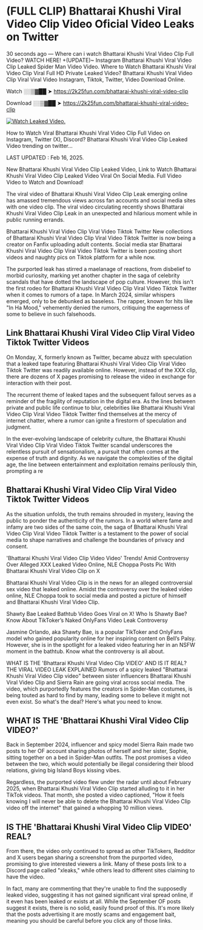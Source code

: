 # (FULL CLIP) Bhattarai Khushi Viral Video Clip Video Oficial Video Leaks on Twitter

30 seconds ago — Where can i watch Bhattarai Khushi Viral Video Clip Full Video? WATCH HERE! +(UPDATE)~ Instagram Bhattarai Khushi Viral Video Clip Leaked Spider Man Video Video. Where to Watch Bhattarai Khushi Viral Video Clip Viral Full HD Private Leaked Video? Bhattarai Khushi Viral Video Clip Viral Viral Video Instagram, Tiktok, Twitter, Video Download Online.

Watch ░░▒▓██ ➤ https://2k25fun.com/bhattarai-khushi-viral-video-clip

Download ░░▒▓██ ➤ https://2k25fun.com/bhattarai-khushi-viral-video-clip

[![Watch Leaked Video.](https://miro.medium.com/v2/resize:fit:828/format:webp/1*cilzJN44JGOrTw9NJCrNHA.gif "Watch Leaked Video")](https://2k25fun.com/bhattarai-khushi-viral-video-clip)

How to Watch Viral Bhattarai Khushi Viral Video Clip Full Video on Instagram, Twitter (X), Discord? Bhattarai Khushi Viral Video Clip Leaked Video trending on twitter...

LAST UPDATED : Feb 16, 2025.

New Bhattarai Khushi Viral Video Clip Leaked Video, Link to Watch Bhattarai Khushi Viral Video Clip Leaked Video Viral On Social Media. Full Video Video to Watch and Download!

The viral video of Bhattarai Khushi Viral Video Clip Leak emerging online has amassed tremendous views across fan accounts and social media sites with one video clip. The viral video circulating recently shows Bhattarai Khushi Viral Video Clip Leak in an unexpected and hilarious moment while in public running errands.

Bhattarai Khushi Viral Video Clip Viral Video Tiktok Twitter New collections of Bhattarai Khushi Viral Video Clip Viral Video Tiktok Twitter is now being a creator on Fanfix uploading adult contents. Social media star Bhattarai Khushi Viral Video Clip Viral Video Tiktok Twitter is been posting short videos and naughty pics on Tiktok platform for a while now.

The purported leak has stirred a maelanage of reactions, from disbelief to morbid curiosity, marking yet another chapter in the saga of celebrity scandals that have dotted the landscape of pop culture. However, this isn't the first rodeo for Bhattarai Khushi Viral Video Clip Viral Video Tiktok Twitter when it comes to rumors of a tape. In March 2024, similar whispers emerged, only to be debunked as baseless. The rapper, known for hits like "In Ha Mood," vehemently denied the rumors, critiquing the eagerness of some to believe in such falsehoods.

## Link Bhattarai Khushi Viral Video Clip Viral Video Tiktok Twitter Videos

On Monday, X, formerly known as Twitter, became abuzz with speculation that a leaked tape featuring Bhattarai Khushi Viral Video Clip Viral Video Tiktok Twitter was readily available online. However, instead of the XXX clip, there are dozens of X pages promising to release the video in exchange for interaction with their post.

The recurrent theme of leaked tapes and the subsequent fallout serves as a reminder of the fragility of reputation in the digital era. As the lines between private and public life continue to blur, celebrities like Bhattarai Khushi Viral Video Clip Viral Video Tiktok Twitter find themselves at the mercy of internet chatter, where a rumor can ignite a firestorm of speculation and judgment.

In the ever-evolving landscape of celebrity culture, the Bhattarai Khushi Viral Video Clip Viral Video Tiktok Twitter scandal underscores the relentless pursuit of sensationalism, a pursuit that often comes at the expense of truth and dignity. As we navigate the complexities of the digital age, the line between entertainment and exploitation remains perilously thin, prompting a re

##  Bhattarai Khushi Viral Video Clip Viral Video Tiktok Twitter Videos

As the situation unfolds, the truth remains shrouded in mystery, leaving the public to ponder the authenticity of the rumors. In a world where fame and infamy are two sides of the same coin, the saga of Bhattarai Khushi Viral Video Clip Viral Video Tiktok Twitter is a testament to the power of social media to shape narratives and challenge the boundaries of privacy and consent.

'Bhattarai Khushi Viral Video Clip Video Video' Trends! Amid Controversy Over Alleged XXX Leaked Video Online, NLE Choppa Posts Pic With Bhattarai Khushi Viral Video Clip on X

Bhattarai Khushi Viral Video Clip is in the news for an alleged controversial sex video that leaked online. Amidst the controversy over the leaked video online, NLE Choppa took to social media and posted a picture of himself and Bhattarai Khushi Viral Video Clip.

Shawty Bae Leaked Bathtub Video Goes Viral on X! Who Is Shawty Bae? Know About TikToker’s Naked OnlyFans Video Leak Controversy

Jasmine Orlando, aka Shawty Bae, is a popular TikToker and OnlyFans model who gained popularity online for her inspiring content on Bell’s Palsy. However, she is in the spotlight for a leaked video featuring her in an NSFW moment in the bathtub. Know what the controversy is all about.

WHAT IS THE 'Bhattarai Khushi Viral Video Clip VIDEO' AND IS IT REAL? THE VIRAL VIDEO LEAK EXPLAINED Rumors of a spicy leaked "Bhattarai Khushi Viral Video Clip video" between sister influencers Bhattarai Khushi Viral Video Clip and Sierra Rain are going viral across social media. The video, which purportedly features the creators in Spider-Man costumes, is being touted as hard to find by many, leading some to believe it might not even exist. So what's the deal? Here's what you need to know.

## WHAT IS THE 'Bhattarai Khushi Viral Video Clip VIDEO?'

Back in September 2024, influencer and spicy model Sierra Rain made two posts to her OF account sharing photos of herself and her sister, Sophie, sitting together on a bed in Spider-Man outfits. The post promises a video between the two, which would potentially be illegal considering their blood relations, giving big Island Boys kissing vibes.

Regardless, the purported video flew under the radar until about February 2025, when Bhattarai Khushi Viral Video Clip started alluding to it in her TikTok videos. That month, she posted a video captioned, "How it feels knowing I will never be able to delete the Bhattarai Khushi Viral Video Clip video off the internet" that gained a whopping 10 million views.

## IS THE 'Bhattarai Khushi Viral Video Clip VIDEO' REAL?

From there, the video only continued to spread as other TikTokers, Redditor and X users began sharing a screenshot from the purported video, promising to give interested viewers a link. Many of these posts link to a Discord page called "xleaks," while others lead to different sites claiming to have the video.

In fact, many are commenting that they're unable to find the supposedly leaked video, suggesting it has not gained significant viral spread online, if it even has been leaked or exists at all. While the September OF posts suggest it exists, there is no solid, easily found proof of this. It's more likely that the posts advertising it are mostly scams and engagement bait, meaning you should be careful before you click any of those links.